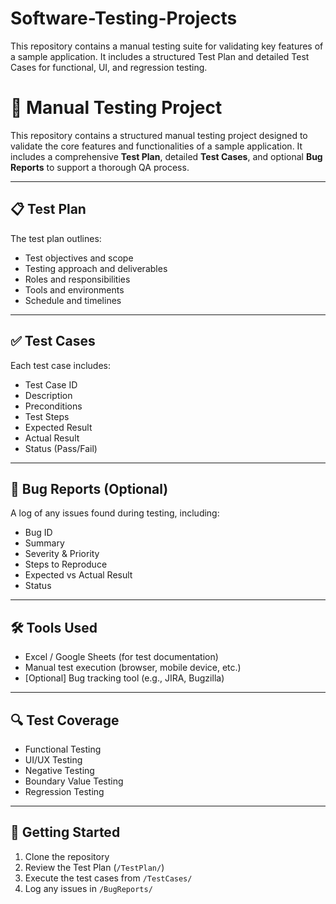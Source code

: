 # Software-Testing-Projects
This repository contains a manual testing suite for validating key features of a sample application. It includes a structured Test Plan and detailed Test Cases for functional, UI, and regression testing.

# 🧪 Manual Testing Project

This repository contains a structured manual testing project designed to validate the core features and functionalities of a sample application. It includes a comprehensive **Test Plan**, detailed **Test Cases**, and optional **Bug Reports** to support a thorough QA process.

---

## 📋 Test Plan

The test plan outlines:
- Test objectives and scope  
- Testing approach and deliverables  
- Roles and responsibilities  
- Tools and environments  
- Schedule and timelines  

---

## ✅ Test Cases

Each test case includes:
- Test Case ID  
- Description  
- Preconditions  
- Test Steps  
- Expected Result  
- Actual Result  
- Status (Pass/Fail)  

---

## 🐞 Bug Reports (Optional)

A log of any issues found during testing, including:
- Bug ID  
- Summary  
- Severity & Priority  
- Steps to Reproduce  
- Expected vs Actual Result  
- Status

---

## 🛠 Tools Used

- Excel / Google Sheets (for test documentation)  
- Manual test execution (browser, mobile device, etc.)  
- [Optional] Bug tracking tool (e.g., JIRA, Bugzilla)

---

## 🔍 Test Coverage

- Functional Testing  
- UI/UX Testing  
- Negative Testing  
- Boundary Value Testing  
- Regression Testing

---

## 🚀 Getting Started

1. Clone the repository
2. Review the Test Plan (`/TestPlan/`)
3. Execute the test cases from `/TestCases/`
4. Log any issues in `/BugReports/`
